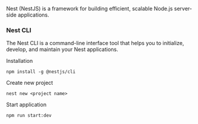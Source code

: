 Nest (NestJS) is a framework for building efficient, scalable Node.js server-side applications. 

###  Nest CLI
The Nest CLI is a command-line interface tool that helps you to initialize, develop, and maintain your Nest applications.

Installation
```
npm install -g @nestjs/cli
```

Create new project
```
nest new <project name>
```

Start application
```
npm run start:dev
```
